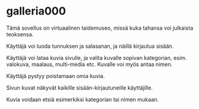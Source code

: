 # galleria000

Tämä sovellus on virtuaalinen taidemuseo, missä kuka tahansa voi julkaista teoksensa.

Käyttäjä voi luoda tunnuksen ja salasanan, ja näillä kirjautua sisään.

Käyttäjä voi lataa kuvia sivulle, ja valita kuvalle sopivan kategorian, esim. valokuva, maalaus, multi-media etc. Kuvalle voi myös antaa nimen.

Käyttäjä pystyy poistamaan omia kuvia.

Sivun kuvat näkyvät kaikille sisään-kirjautuneille käyttäjille.

Kuvia voidaan etsiä esimerkiksi kategorian tai nimen mukaan.
